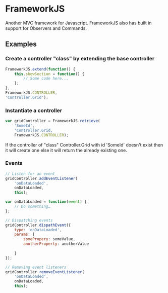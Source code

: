 # FrameworkJS
Another MVC framework for Javascript. FrameworkJS also has built in support for Observers and Commands.

## Examples

### Create a controller "class" by extending the base controller
```javascript
FrameworkJS.extend(function() {
	this.showSection = function() {
		// Some code here...
	};
},
FrameworkJS.CONTROLLER, 
'Controller.Grid');
```

### Instantiate a controller
```javascript
var gridController = FrameworkJS.retrieve(
	'SomeId', 
	'Controller.Grid,
	FrameworkJS.CONTROLLER);
```
If the controller of "class" Controller.Grid with id 'SomeId' doesn't exist then it will create one else it will return the already existing one.

### Events
```javascript
// Listen for an event
gridController.addEventListener(
	'onDataLoaded', 
	onDataLoaded, 
	this);

var onDataLoaded = function(event) {
	// Do something…
};

// Dispatching events
gridController.dispathEvent({
	type: 'onDataLoaded',
	params: {
		somePropery: someValue,
		anotherProperty: anotherValue
		
	}
});

// Removing event listeners
gridController.removeEventListener(
	'onDataLoaded', 
	onDataLoaded, 
	this);
```